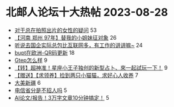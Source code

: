 # 北邮人论坛十大热帖 2023-08-28

- [对于总在拍照出片的女性的疑问](https://bbs.byr.cn/article/Talking/6399148) 53
- [【河南 郑州 97年】替我的小姐妹征对象](https://bbs.byr.cn/article/Friends/2044477) 26
- [听说去国企实际总包比互联网多，有工作的讲讲嘛~](https://bbs.byr.cn/article/WorkLife/1204091) 24
- [bupt在欧洲-QR码更新](https://bbs.byr.cn/article/Picture/3344771) 18
- [Gtep怎么样](https://bbs.byr.cn/article/Dancing/70623) 9
- [【转】超神准！星座小王子独创的新型占卜、來一起試玩一下！](https://bbs.byr.cn/article/Constellations/326533) 9
- [【赠送】【求领养】捡到两只小猫猫，求好心人收养](https://bbs.byr.cn/article/Pet/157186) 7
- [大美新疆](https://bbs.byr.cn/article/Photo/276261) 6
- [电信省分是不招人吗](https://bbs.byr.cn/article/Shandong/424604) 5
- [AI论文/报告！3万字文章10分钟搞定！](https://bbs.byr.cn/article/Entrepreneurship/30110) 5


